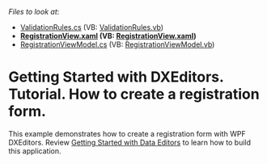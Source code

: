 <!-- default file list -->
*Files to look at*:

* [ValidationRules.cs](./CS/RegistrationForm.Lesson5/Common/ValidationRules.cs) (VB: [ValidationRules.vb](./VB/RegistrationForm.Lesson5/Common/ValidationRules.vb))
* **[RegistrationView.xaml](./CS/RegistrationForm.Lesson5/View/RegistrationView.xaml) (VB: [RegistrationView.xaml](./VB/RegistrationForm.Lesson5/View/RegistrationView.xaml))**
* [RegistrationViewModel.cs](./CS/RegistrationForm.Lesson5/ViewModel/RegistrationViewModel.cs) (VB: [RegistrationViewModel.vb](./VB/RegistrationForm.Lesson5/ViewModel/RegistrationViewModel.vb))
<!-- default file list end -->
# Getting Started with DXEditors. Tutorial. How to create a registration form.


<p>This example demonstrates how to create a registration form with WPF DXEditors. Review <a href="https://docs.devexpress.com/WPF/17676/controls-and-libraries/data-editors/getting-started/how-to-create-a-registration-form/starting-point">Getting Started with Data Editors</a> to learn how to build this application.</p>

<br/>


